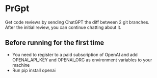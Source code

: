 # PrGpt
Get code reviews by sending ChatGPT the diff between 2 git branches.
After the initial review, you can continue chatting about it.

## Before running for the first time
- You need to register to a paid subscription of OpenAI and add OPENAI_API_KEY and OPENAI_ORG as environment variables to your machine
- Run pip install openai